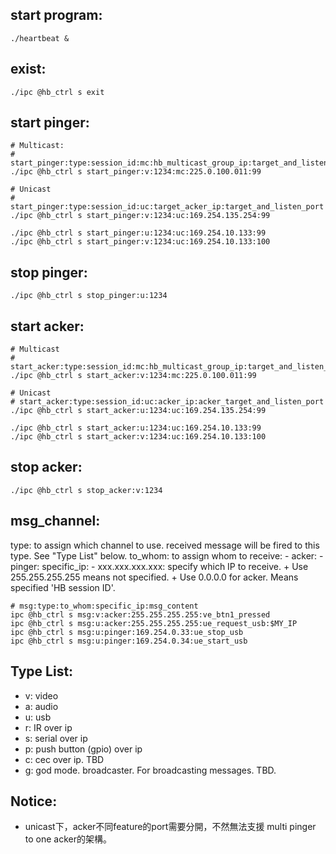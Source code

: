 start program:
---
```
./heartbeat &
```

exist:
---
```
./ipc @hb_ctrl s exit
```


start pinger:
---
```
# Multicast:
# start_pinger:type:session_id:mc:hb_multicast_group_ip:target_and_listen_port
./ipc @hb_ctrl s start_pinger:v:1234:mc:225.0.100.011:99

# Unicast
# start_pinger:type:session_id:uc:target_acker_ip:target_and_listen_port
./ipc @hb_ctrl s start_pinger:v:1234:uc:169.254.135.254:99

./ipc @hb_ctrl s start_pinger:u:1234:uc:169.254.10.133:99
./ipc @hb_ctrl s start_pinger:v:1234:uc:169.254.10.133:100
```

stop pinger:
---
```
./ipc @hb_ctrl s stop_pinger:u:1234
```

start acker:
---
```
# Multicast
# start_acker:type:session_id:mc:hb_multicast_group_ip:target_and_listen_port
./ipc @hb_ctrl s start_acker:v:1234:mc:225.0.100.011:99

# Unicast
# start_acker:type:session_id:uc:acker_ip:acker_target_and_listen_port
./ipc @hb_ctrl s start_acker:u:1234:uc:169.254.135.254:99

./ipc @hb_ctrl s start_acker:u:1234:uc:169.254.10.133:99
./ipc @hb_ctrl s start_acker:v:1234:uc:169.254.10.133:100
```

stop acker:
---
```
./ipc @hb_ctrl s stop_acker:v:1234
```


msg_channel:
---
type: to assign which channel to use. received message will be fired to this type. See "Type List" below.
to_whom: to assign whom to receive:
	- acker:
	- pinger:
specific_ip:
	- xxx.xxx.xxx.xxx: specify which IP to receive.
		+ Use 255.255.255.255 means not specified.
		+ Use 0.0.0.0 for acker. Means specified 'HB session ID'.
```
# msg:type:to_whom:specific_ip:msg_content
ipc @hb_ctrl s msg:v:acker:255.255.255.255:ve_btn1_pressed
ipc @hb_ctrl s msg:u:acker:255.255.255.255:ue_request_usb:$MY_IP
ipc @hb_ctrl s msg:u:pinger:169.254.0.33:ue_stop_usb
ipc @hb_ctrl s msg:u:pinger:169.254.0.34:ue_start_usb

```

Type List:
---
- v: video
- a: audio
- u: usb
- r: IR over ip
- s: serial over ip
- p: push button (gpio) over ip
- c: cec over ip. TBD
- g: god mode. broadcaster. For broadcasting messages. TBD.

Notice:
---
- unicast下，acker不同feature的port需要分開，不然無法支援 multi pinger to one acker的架構。